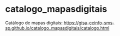 # catalogo_mapasdigitais

Catálogo de mapas digitais: https://gisa-ceinfo-sms-sp.github.io/catalogo_mapasdigitais/catalogo.html
